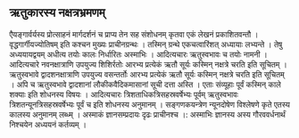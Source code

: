 ## ऋतुकारस्य नक्षत्रभ्रमणम्

एैयङ्गार्वर्यस्य प्रोत्साहनं मार्गदर्शनं च प्राप्य तेन सह संशोधनम् कृतवा एकं लेखनं प्रकाशितवन्तौ ।
वृद्धगार्गीयज्योतिषम् इति कश्चन मुख्यः प्राचीनग्रन्थः ।
तस्मिन् ग्रन्थे एकचत्वारिंशत् अध्यायाः लभ्यन्ते ।
तेषु अध्ययायद्वयम् अधीत्य तयोः कालः निर्धारितः अस्माभिः ।
आदित्यचारः ऋतुस्वभावः च तयोः नामनी ।
आदित्यचारे नवनक्षात्राणि उपयुज्य शिशिर्रतोः आरभ्य प्रत्येकं ऋतौ सूर्यः कस्मिन् नक्षत्रे चरति इति सूचितम् ।
ऋतुस्वभावे द्वादशनक्षात्राणि उपयुज्य  वसन्तर्तोः आरभ्य प्रत्येकं ऋतौ सूर्यः कस्मिन् नक्षत्रे चरति इति सूचितम् ।
अपि च ऋतुस्वभावे द्वादशानां लौकीकवैदिकमासानां सूची दत्ता अस्ति ।
एताः संव्यूहाः पूर्वं कस्मिन् काले शक्याः इति शोधनस्य विषयः ।
आदित्यचारः त्रिशताधिकत्रिसहस्रवर्षेभ्यः पूर्वम् ऋतुस्वभावः त्रिशतन्यूनत्रिसहस्रवर्षेभ्यः पूर्वं च इति शोधनस्य अनुमानम्  ।
सङ्गणकयन्त्रेण न्यूनदोषेण विश्लेषणे कृते एतस्य कालस्य अनुमानम् लब्ध्म् ।
अस्माकं ज्ञानसम्प्रदायः दृढः प्राचीनश्च ।:
अस्माभिः ज्ञानस्य अस्य गौरववर्धनार्थं निश्चयेन अध्ययनं कर्तव्यम् ।
